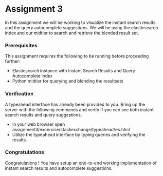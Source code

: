 # Assignment 3
In this assignment we will be working to visualize the instant search results and the query autocomplete suggestions. We will be using the elasticsearch index and our midtier to search and retrieve the blended result set. 

### Prerequisites
This assignment requires the following to be running before proceeding further:
* Elasticsearch instance with Instant Search Results and Query Autocomplete index
* Python midtier for querying and blending the resultsets

### Verification
A typeahead interface has already been provided to you. Bring up the server with the following commands and verify if you can see both instant search results and query suggestions.
* In your web browser open assignment3/excercise/stackexchange/typeahead/es.html
* Utilize the typeahead interface by typing queries and verifying the results.

### Congratulations
Congratulations ! You have setup an end-to-end working implementation of instant search results and autocomplete suggestions. 
